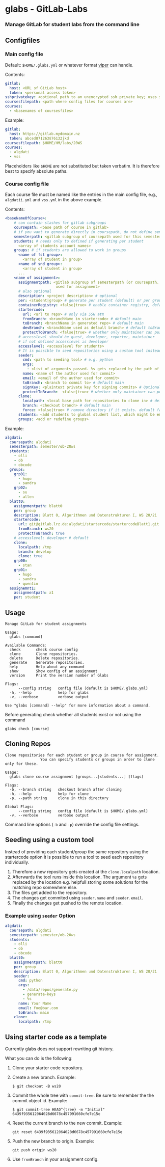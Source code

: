 # glabs - GitLab-Labs

### Manage GitLab for student labs from the command line

## Configfiles

### Main config file

Default: `$HOME/.glabs.yml` or whatever format [viper](https://github.com/spf13/viper) can handle.

Contents:

```.yaml
gitlab:
  host: <URL of GitLab host>
  token: <personal access token>
sshprivatekey: <optional path to an unencrypted ssh private key; uses ssh-agent otherwise>
coursesfilepath: <path where config files for courses are>
courses:
  - <basenames of coursesfiles>
```

Example:

```.yaml
gitlab:
  host: https://gitlab.mydomain.nz
  token: abced871263876132jkd
coursesfilepath: $HOME/HM/labs/20WS
courses:
  - algdati
  - vss
```

Placeholders like `$HOME` are not substituted but taken verbatim. It is therefore best to specify absolute paths.

### Course config file

Each course file must be named like the entries in the main config file, e.g., `algdatii.yml` and `vss.yml` in the above example.

Contents:

```.yaml
<baseNameOfCourse>:
    # can contain slashes for gitlab subgroups
    coursepath: <base path of course in gitlab>
    # if you want to generate directly in coursepath, do not define semesterpath
    semesterpath: <gitlab subgroup of coursepath used for this semester>
    students: # needs only to defined if generating per student
      <array of students account names>
    groups: # if students are allowed to work in groups
      <name of fst group>:
        <array of student in group>
      <name of snd group>:
        <array of student in group>
      ...
    <name of assignment>:
      assignmentpath: <gitlab subgroup of semesterpath (or coursepath, if semesterpath is empty)
                       used for assignment>
      # also optional
      description: <project description> # optional
      per: <student|group> # generate per student (default) or per group
      containerRegistry: <false|true> # enable container registry, default false
      startercode:
        url: <url to repo> # only via SSH atm
        fromBranch: <branchName in startercode> # default main
        toBranch: <branchName in generated repo> # default main
        devBranch: <branchName used as default branch> # default toBranch
        protectToBranch: <false|true> # whether only maintainer can push, default false
      # accesslevel should be guest, developer, reporter, maintainer
      # if not defined accesslevel is developer
      accesslevel: <accesslevel for students>
      # It is possible to seed repositories using a custom tool instead of using a startercode.
      seeder:
        cmd: <path to seeding tool> # e.g. python
        args:
          - <list of arguments passed. %s gets replaced by the path of the repository>
        name: <name of the author used for commit>
        email: <email of the author used for commit>
        toBranch: <branch to commit to> # default main
        signKey: <plaintext private key for signing commits> # Optional key for signing the commit. If the key is encrypted the password will be requested on running the tool.
        protectToBranch:  <false|true> # whether only maintainer can push, default false
      clone:
        localpath: <local base path for repositories to clone in> # default "."
        branch: <checkout branch> # default main
        force: <false|true> # remove directory if it exists. default false
      students: <add students to global student list, which might be empty>
      groups: <add or redefine groups>
```

Example:

```.yaml
algdati:
  coursepath: algdati
  semesterpath: semester/ob-20ws
  students:
    - olli
    - ob
    - obcode
  groups:
    grp01:
      - hugo
      - sandra
    grp02:
      - su
      - allen
  blatt0:
    assignmentpath: blatt0
    per: group
    description: Blatt 0, Algorithmen und Datenstrukturen I, WS 20/21
    startercode:
      url: git@gitlab.lrz.de:algdati/startercode/startercodeBlatt1.git
      fromBranch: ws20
      protectToBranch: true
    # accesslevel: developer # default
    clone:
      localpath: /tmp
      branch: develop
      clone: true
    grp00:
      - stan
    grp01:
      - hugo
      - sandra
      - quentin
  assignemnt1:
    assignmentpath: a1
    per: student
```

## Usage

```
Manage GitLab for student assignments

Usage:
  glabs [command]

Available Commands:
  check       check course config
  clone       Clone repositories.
  delete      Delete repositories.
  generate    Generate repositories.
  help        Help about any command
  show        Show config of an assignment
  version     Print the version number of Glabs

Flags:
      --config string   config file (default is $HOME/.glabs.yml)
  -h, --help            help for glabs
  -v, --verbose         verbose output

Use "glabs [command] --help" for more information about a command.
```

Before generating check whether all students exist or not using the command

```
glabs check [course]
```

## Cloning Repos

```
Clone repositories for each student or group in course for assignment.
                You can specify students or groups in order to clone only for these.

Usage:
  glabs clone course assignment [groups...|students...] [flags]

Flags:
  -b, --branch string   checkout branch after cloning
  -h, --help            help for clone
  -p, --path string     clone in this directory

Global Flags:
      --config string   config file (default is $HOME/.glabs.yml)
  -v, --verbose         verbose output
```

Command line options (`-b` and `-p`) override the config file settings.

## Seeding using a custom tool

Instead of providing each student/group the same repository using the startercode option it is possible to run a tool to seed each repository individually.

1. Therefore a new repository gets created at the `clone.localpath` location.
2. Afterwards the tool runs inside this location. The argument `%s` gets replaced by the location e.g. helpfull storing some solutions for the matching repo somewhere else.
3. The files get added to the repository.
4. The changes get commited using `seeder.name` and `seeder.email`.
5. Finally the changes get pushed to the remote location.

### Example using `seeder` Option

```.yaml
algdati:
  coursepath: algdati
  semesterpath: semester/ob-20ws
  students:
    - olli
    - ob
    - obcode
  blatt0:
    assignmentpath: blatt0
    per: group
    description: Blatt 0, Algorithmen und Datenstrukturen I, WS 20/21
    seeder:
      cmd: python
      args:
        - /data/repos/generate.py
        - generate-keys
        - %s
      name: Your Name
      email: foo@bar.com
      toBranch: main
    clone:
      localpath: /tmp
```

## Using starter code as a template

Currently glabs does not support rewriting git history.

What you can do is the following:

1. Clone your starter code repository.
2. Create a new branch. Example:

    ```
    $ git checkout -B ws20
    ```

3. Commit the whole tree with `commit-tree`. Be sure to remember the the
   commit object id. Example:

    ```
    $ git commit-tree HEAD^{tree} -m "Initial"
    6439f935612064028d6678c457991660cfe7e15e
    ```

4. Reset the current branch to the new commit. Example:

    ```
    git reset 6439f935612064028d6678c457991660cfe7e15e
    ```

5. Push the new branch to origin. Example:

    ```
    git push origin ws20
    ```

6. Use `fromBranch` in your assignment config.
